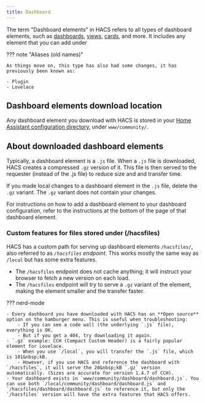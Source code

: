 ```yaml
---
title: Dashboard
---
```


The term "Dashboard elements" in HACS refers to all types of dashboard elements, such as [dashboards](https://www.home-assistant.io/dashboards/dashboards/), [views](https://www.home-assistant.io/dashboards/views/), [cards](https://www.home-assistant.io/dashboards/cards/), and more. It includes any element that you can add under <!-- hacs:my lovelace_resources title="**{{coreui('panel.config')}}** > **{{coreui('ui.panel.config.dashboard.dashboards.main')}}** > three dots menu > **{{coreui('ui.panel.config.lovelace.resources.caption')}}**" -->

??? note "Aliases (old names)"

    As things move on, this type has also had some changes, it has previously been known as:

    - Plugin
    - Lovelace

## Dashboard elements download location

Any dashboard element you download with HACS is stored in your [Home Assistant configuration directory](https://www.home-assistant.io/docs/configuration/#to-find-the-configuration-directory), under `www/community/`.

## About downloaded dashboard elements

Typically, a dashboard element is a `.js` file. When a `.js` file is downloaded, HACS creates a compressed `.gz` version of it. This file is then served to the requester (instead of the .js file) to reduce size and and transfer time.

If you made local changes to a dashboard element in the `.js` file, delete the `.gz` variant. The `.gz` variant does not contain your changes.

For instructions on how to add a dashboard element to your dashboard configuration, refer to the instructions at the bottom of the page of that dashboard element.

### Custom features for files stored under (/hacsfiles)

HACS has a custom path for serving up dashboard elements `/hacsfiles/`, also referred to as *`/hacsfiles` endpoint*. This works mostly the same way as `/local` but has some extra features.

- The `/hacsfiles` endpoint does not cache anything; it will instruct your browser to fetch a new version on each load.
- The `/hacsfiles` endpoint will try to serve a `.gz` variant of the element, making the element smaller and the transfer faster.

??? nerd-mode

    - Every dashboard you have downloaded with HACS has an **Open source** option on the hamburger menu. This is useful when troubleshooting:
        - If you can see a code wall (the underlying `.js` file), everything is OK.
        - But if you get a 404, try downloading it again.
    - `.gz` example: CCH (Compact Custom Header) is a fairly popular element for Lovelace. 
        - When you use `/local`, you will transfer the `.js` file, which is 101&nbsp;kB. 
        - However, if you use HACS and reference the dashboard with `/hacsfiles`, it will serve the 20&nbsp;kB `.gz` version automatically. (Sizes are accurate for version 1.4.7 of CCH).
    - Your dashboard exists in `www/community/dashboard/dashboard.js`. You can use both `/local/community/dashboard/dashboard.js` and `/hacsfiles/dashboard/dashboard.js` to reference it, but only the `/hacsfiles` version will have the extra features that HACS offers.
